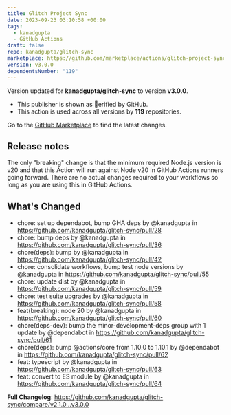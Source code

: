 ```yaml
---
title: Glitch Project Sync
date: 2023-09-23 03:10:58 +00:00
tags:
  - kanadgupta
  - GitHub Actions
draft: false
repo: kanadgupta/glitch-sync
marketplace: https://github.com/marketplace/actions/glitch-project-sync
version: v3.0.0
dependentsNumber: "119"
---
```



Version updated for **kanadgupta/glitch-sync** to version **v3.0.0**.
- This publisher is shown as erified by GitHub.
- This action is used across all versions by **119** repositories.

Go to the [GitHub Marketplace](https://github.com/marketplace/actions/glitch-project-sync) to find the latest changes.

## Release notes

The only "breaking" change is that the minimum required Node.js version is v20 and that this Action will run against Node v20 in GitHub Actions runners going forward. There are no actual changes required to your workflows so long as you are using this in GitHub Actions.

## What's Changed
* chore: set up dependabot, bump GHA deps by @kanadgupta in https://github.com/kanadgupta/glitch-sync/pull/28
* chore: bump deps by @kanadgupta in https://github.com/kanadgupta/glitch-sync/pull/36
* chore(deps): bump by @kanadgupta in https://github.com/kanadgupta/glitch-sync/pull/42
* chore: consolidate workflows, bump test node versions by @kanadgupta in https://github.com/kanadgupta/glitch-sync/pull/55
* chore: update dist by @kanadgupta in https://github.com/kanadgupta/glitch-sync/pull/59
* chore: test suite upgrades by @kanadgupta in https://github.com/kanadgupta/glitch-sync/pull/58
* feat(breaking): node 20 by @kanadgupta in https://github.com/kanadgupta/glitch-sync/pull/60
* chore(deps-dev): bump the minor-development-deps group with 1 update by @dependabot in https://github.com/kanadgupta/glitch-sync/pull/61
* chore(deps): bump @actions/core from 1.10.0 to 1.10.1 by @dependabot in https://github.com/kanadgupta/glitch-sync/pull/62
* feat: typescript by @kanadgupta in https://github.com/kanadgupta/glitch-sync/pull/63
* feat: convert to ES module by @kanadgupta in https://github.com/kanadgupta/glitch-sync/pull/64


**Full Changelog**: https://github.com/kanadgupta/glitch-sync/compare/v2.1.0...v3.0.0
